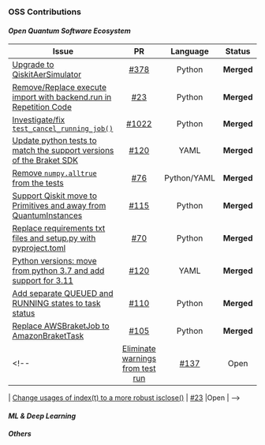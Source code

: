 ### OSS Contributions

#### _Open Quantum Software Ecosystem_

<!--
**robotAstray/robotAstray** is a ✨ _special_ ✨ repository because its `README.md` (this file) appears on your GitHub profile.

Here are some ideas to get you started: -->


| Issue | PR   |  Language |Status   |
| ---   | :---: | :---: | :---: |
| [Upgrade to QiskitAerSimulator](https://github.com/qiskit-community/qiskit-qec/issues/367) |  [#378](https://github.com/qiskit-community/qiskit-qec/pull/378)   | Python | **Merged**  |
| [Remove/Replace execute import with backend.run in Repetition Code](https://github.com/qiskit-community/lindbladmpo/issues/247) |  [#23](https://github.com/qiskit-community/qiskit-qec/pull/381)   | Python | **Merged**  |
| [Investigate/fix `test_cancel_running_job()`](https://github.com/Qiskit/qiskit-ibm-runtime/issues/1019)|[#1022](https://github.com/Qiskit/qiskit-ibm-runtime/pull/1022)| Python | **Merged**|
| [Update python tests to match the support versions of the Braket SDK](https://github.com/qiskit-community/qiskit-braket-provider/issues/119)|[#120](https://github.com/qiskit-community/qiskit-braket-provider/pull/120)| YAML | **Merged**|
|[Remove `numpy.alltrue` from the tests](https://github.com/qiskit-community/qiskit-cold-atom/issues/75)|[#76](https://github.com/qiskit-community/qiskit-cold-atom/pull/76)|Python/YAML| **Merged**|
| [Support Qiskit move to Primitives and away from QuantumInstances](https://github.com/qiskit-community/qiskit-braket-provider/issues/83) |  [#115](https://github.com/qiskit-community/qiskit-braket-provider/pull/115)   | Python | **Merged**|
| [Replace requirements txt files and setup.py with pyproject.toml](https://github.com/qiskit-community/quantum-prototype-template/issues/61) | [#70](https://github.com/qiskit-community/quantum-prototype-template/pull/70)   | Python | **Merged**|
| [Python versions: move from python 3.7 and add support for 3.11](https://github.com/qiskit-community/qiskit-braket-provider/issues/117)|[#120](https://github.com/qiskit-community/qiskit-braket-provider/pull/120)|  YAML | **Merged**|
| [Add separate QUEUED and RUNNING states to task status](https://github.com/qiskit-community/qiskit-braket-provider/issues/46) | [#110](https://github.com/qiskit-community/qiskit-braket-provider/pull/110)  | Python | **Merged**|
| [Replace AWSBraketJob to AmazonBraketTask](https://github.com/qiskit-community/qiskit-braket-provider/issues/45) |  [#105](https://github.com/qiskit-community/qiskit-braket-provider/pull/105)   | Python | **Merged**|
<!--| [Eliminate warnings from test run](https://github.com/CQCL/pytket-qiskit/issues/19) |  [#137](https://github.com/CQCL/pytket-qiskit/pull/137)   |Open |

| [Change usages of index(t) to a more robust isclose()](https://github.com/qiskit-community/lindbladmpo/issues/11) |  [#23](https://github.com/qiskit-community/lindbladmpo/pull/23)   |Open  | -->


#### _ML & Deep Learning_

#### _Others_






